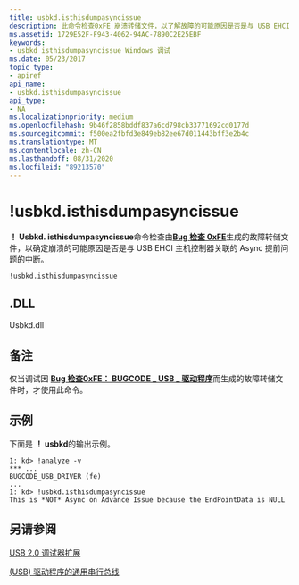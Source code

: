 ```yaml
---
title: usbkd.isthisdumpasyncissue
description: 此命令检查0xFE 崩溃转储文件，以了解故障的可能原因是否是与 USB EHCI 主机控制器关联的 Async 提前问题的中断。
ms.assetid: 1729E52F-F943-4062-94AC-7890C2E25EBF
keywords:
- usbkd isthisdumpasyncissue Windows 调试
ms.date: 05/23/2017
topic_type:
- apiref
api_name:
- usbkd.isthisdumpasyncissue
api_type:
- NA
ms.localizationpriority: medium
ms.openlocfilehash: 9b46f2858bddf837a6cd798cb33771692cd0177d
ms.sourcegitcommit: f500ea2fbfd3e849eb82ee67d011443bff3e2b4c
ms.translationtype: MT
ms.contentlocale: zh-CN
ms.lasthandoff: 08/31/2020
ms.locfileid: "89213570"
---
```

# <a name="usbkdisthisdumpasyncissue"></a>!usbkd.isthisdumpasyncissue


**！ Usbkd. isthisdumpasyncissue**命令检查由[**Bug 检查 0xFE**](bug-check-0xfe--bugcode-usb-driver.md)生成的故障转储文件，以确定崩溃的可能原因是否是与 USB EHCI 主机控制器关联的 Async 提前问题的中断。

```dbgcmd
!usbkd.isthisdumpasyncissue
```

## <a name="span-iddllspanspan-iddllspandll"></a><span id="DLL"></span><span id="dll"></span>.DLL


Usbkd.dll

<a name="remarks"></a>备注
-------

仅当调试因 [**Bug 检查0xFE： BUGCODE \_ USB \_ 驱动程序**](bug-check-0xfe--bugcode-usb-driver.md)而生成的故障转储文件时，才使用此命令。

<a name="examples"></a>示例
--------

下面是 **！ usbkd**的输出示例。

```dbgcmd
1: kd> !analyze -v
*** ...
BUGCODE_USB_DRIVER (fe) 
...
1: kd> !usbkd.isthisdumpasyncissue
This is *NOT* Async on Advance Issue because the EndPointData is NULL
```

## <a name="span-idsee_alsospansee-also"></a><span id="see_also"></span>另请参阅


[USB 2.0 调试器扩展](usb-2-0-extensions.md)

[ (USB) 驱动程序的通用串行总线](../usbcon/index.md)

 

